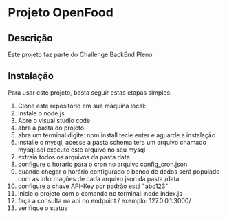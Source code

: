 # Projeto OpenFood

## Descrição
Este projeto faz parte do Challenge BackEnd Pleno

## Instalação
Para usar este projeto, basta seguir estas etapas simples:

1. Clone este repositório em sua máquina local:
2. instale o node.js
3. Abre o visual studio code
4. abra a pasta do projeto
5. abra um terminal digite: npm install tecle enter e aguarde a instalação
6. installe o mysql, acesse a pasta schema tera um arquivo chamado mysql.sql execute este arquivo no seu mysql
7. extraia todos os arquivos da pasta data
8. configure o horario para o cron  no arquivo config_cron.json
9. quando chegar o horário configurado o banco de dados será populado com as informações de cada arquivo json da pasta /data
10. configure a chave API-Key por padrão está "abc123"
11. inicie o projeto com o comando no terminal: node index.js
12. faça a consulta na api no endpoint /  exemplo: 127.0.0.1:3000/
13. verifique o status
